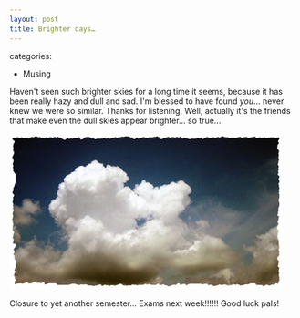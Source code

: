 ```yaml
---
layout: post
title: Brighter days…
---
```

categories:
- Musing

Haven't seen such brighter skies for a long time it seems, because it has been really hazy and dull and sad. I'm blessed to have found _you_... never knew we were so similar. Thanks for listening. Well, actually it's the friends that make even the dull skies appear brighter... so true...

![](/img/cloudsmall.jpg)

Closure to yet another semester... Exams next week!!!!!! Good luck pals!
